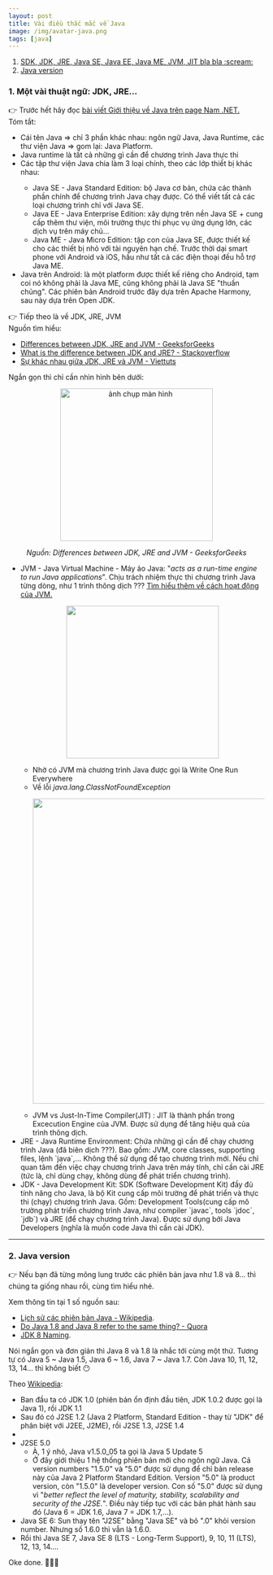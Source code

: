 ```yaml
---
layout: post
title: Vài điều thắc mắc về Java
image: /img/avatar-java.png
tags: [java]
---
```


<ol>
  <li><a href="#1-some-key-word">SDK, JDK, JRE, Java SE, Java EE, Java ME, JVM, JIT bla bla :scream:</a></li>
  <li><a href="#2-java-version">Java version</a></li>
</ol>


<div id="1-some-key-word"></div>

### 1. Một vài thuật ngữ: JDK, JRE...
:point_right: Trước hết hãy đọc <a href="https://www.facebook.com/namdotnet/posts/1400347743483571" target="_blank">bài viết Giới thiệu về Java trên page Nam .NET.</a>  
Tóm tắt:
<ul>
  <li>Cái tên Java => chỉ 3 phần khác nhau: ngôn ngữ Java, Java Runtime, các thư viện Java => gom lại: Java Platform.</li>
  <li>Java runtime là tất cả những gì cần để chương trình Java thực thi</li>
  <li>Các tập thư viện Java chia làm 3 loại chính, theo các lớp thiết bị khác nhau:</li>
  <ul>
    <li>Java SE - Java Standard Edition: bộ Java cơ bản, chứa các thành phần chính để chương trình Java chạy được. Có thể viết tất cả các loại chương trình chỉ với Java SE.</li>
    <li>Java EE - Java Enterprise Edition: xây dựng trên nền Java SE + cung cấp thêm thư viện, môi trường thực thi phục vụ ứng dụng lớn, các dịch vụ trên máy chủ...</li>
    <li>Java ME - Java Micro Edition: tập con của Java SE, được thiết kế cho các thiết bị nhỏ với tài nguyên hạn chế. Trước thời dại smart phone với Android và iOS, hầu như tất cả các điện thoại đều hỗ trợ Java ME.</li>
  </ul>
  <li> Java trên Android: là một platform được thiết kế riêng cho Android, tạm coi nó không phải là Java ME, cũng không phải là Java SE "thuần chủng". Các phiên bản Android trước đây dựa trên Apache Harmony, sau này dựa trên Open JDK.</li>
 </ul>

:point_right: Tiếp theo là về JDK, JRE, JVM  
Nguồn tìm hiểu:
<ul>
  <li><a href="https://www.geeksforgeeks.org/differences-jdk-jre-jvm/">Differences between JDK, JRE and JVM - GeeksforGeeks<a></li>
  <li><a href="https://stackoverflow.com/questions/1906445/what-is-the-difference-between-jdk-and-jre">What is the difference between JDK and JRE? - Stackoverflow<a></li>
  <li><a href="https://viettuts.vn/java/su-khac-nhau-giua-jdk-jre-va-jvm">Sự khác nhau giữa JDK, JRE và JVM - Viettuts<a></li>
</ul>
Ngắn gọn thì chỉ cần nhìn hình bên dưới:
<p align="center">
 <img src="https://media.geeksforgeeks.org/wp-content/uploads/JDK_JRE_JVM_x.jpg" alt="ảnh chụp màn hình" width="300">
</p>
<p align="center">
 <i>Nguồn: Differences between JDK, JRE and JVM - GeeksforGeeks</i>
</p>
<ul>
  <li>JVM - Java Virtual Machine - Máy ảo Java: "<i>acts as a run-time engine to run Java applications</i>". Chịu trách nhiệm thực thi chương trình Java từng dòng, như 1 trình thông dịch ??? <a href="https://www.geeksforgeeks.org/jvm-works-jvm-architecture/">Tìm hiểu thêm về cách hoạt động của JVM.</a></li>
  <p align="center">
    <img src="https://media.geeksforgeeks.org/wp-content/uploads/jvm-3.jpg" width="300">
  </p>
  <ul>
    <li>Nhờ có JVM mà chương trình Java được gọi là Write One Run Everywhere</li>
    <li>Về lỗi <i>java.lang.ClassNotFoundException</i>
    <p align="center">
      <img src="https://user-images.githubusercontent.com/61912505/108597585-5f02d880-73bc-11eb-8220-37ae041f99f3.png" width="600">
    </p>
    <li>JVM vs Just-In-Time Compiler(JIT) : JIT là thành phần trong Excecution Engine của JVM. Được sử dụng để tăng hiệu quả của trình thông dịch.</li>
  </ul>
  <li>JRE - Java Runtime Environment: Chứa những gì cần để chạy chương trình Java (đã biên dịch ???). Bao gồm: JVM, core classes, supporting files, lệnh `java`,... Không thể sử dụng để tạo chương trình mới. Nếu chỉ quan tâm đến việc chạy chương trình Java trên máy tính, chỉ cần cài JRE (tức là, chỉ dùng chạy, không dùng để phát triển chương trình).</li>
  <li>JDK - Java Development Kit: SDK (Software Development Kit) đầy đủ tính năng cho Java, là bộ Kit cung cấp môi trường để phát triển và thực thi (chạy) chương trình Java. Gồm: Development Tools(cung cấp mô trường phát triển chương trình Java, như compiler `javac`, tools `jdoc`, `jdb`) và JRE (để chạy chương trình Java). Được sử dụng bởi Java Developers (nghĩa là muốn code Java thì cần cài JDK).</li>
</ul>

---

<div id="2-java-version"></div>

### 2. Java version
:point_right: Nếu bạn đã từng mông lung trước các phiên bản java như 1.8 và 8... thì chúng ta giống nhau rồi, cùng tìm hiểu nhé. 

Xem thông tin tại 1 số nguồn sau:
<ul>
  <li><a href="https://en.wikipedia.org/wiki/Java_version_history">Lịch sử các phiên bản Java - Wikipedia</a>.</li>
  <li><a href="https://www.quora.com/Do-Java-1-8-and-Java-8-refer-to-the-same-thing">Do Java 1.8 and Java 8 refer to the same thing? - Quora</a></li>
  <li><a href="https://www.oracle.com/java/technologies/javase/jdk8-naming.html">JDK 8 Naming</a>.</li>
</ul>

Nói ngắn gọn và đơn giản thì Java 8 và 1.8 là nhắc tới cùng một thứ. Tương tự có Java 5 ~ Java 1.5, Java 6 ~ 1.6, Java 7 ~ Java 1.7. Còn Java 10, 11, 12, 13, 14... thì không biết :no_mouth:

Theo <a href="https://en.wikipedia.org/wiki/Java_version_history">Wikipedia</a>:
<ul>
  <li>Ban đầu ta có JDK 1.0 (phiên bản ổn định đầu tiên, JDK 1.0.2 được gọi là Java 1), rồi JDK 1.1</li>
  <li>Sau đó có J2SE 1.2 (Java 2 Platform, Standard Edition - thay từ "JDK" để phân biệt với J2EE, J2ME), rồi J2SE 1.3, J2SE 1.4<li>
  <li>J2SE 5.0
  <ul>
    <li>À, 1 ý nhỏ, Java v1.5.0_05 ta gọi là Java 5 Update 5</li>
    <li>Ở đây giới thiệu 1 hệ thống phiên bản mới cho ngôn ngữ Java. Cả version numbers "1.5.0" và "5.0" được sử dụng để chỉ bản release này của Java 2 Platform Standard Edition. Version "5.0" là product version, còn "1.5.0" là developer version. Con số "5.0" được sử dụng vì "<i>better reflect the level of maturity, stability, scalability and security of the J2SE.</i>". Điều này tiếp tục với các bản phát hành sau đó (Java 6 = JDK 1.6, Java 7 = JDK 1.7,...).
  </ul>
  <li>Java SE 6: Sun thay tên "J2SE" bằng "Java SE" và bỏ ".0" khỏi version number. Nhưng số 1.6.0 thì vẫn là 1.6.0.</li>
  <li>Rồi thì Java SE 7, Java SE 8 (LTS - Long-Term Support), 9, 10, 11 (LTS), 12, 13, 14....
</ul>

Oke done. :clap::clap::clap:












 
